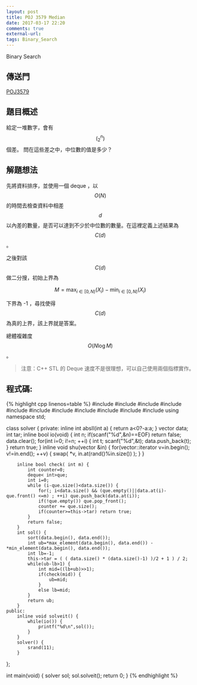 ```yaml
---
layout: post
title: POJ 3579 Median
date: 2017-03-17 22:20
comments: true
external-url:
tags: Binary_Search
---
```


Binary Search

## 傳送門
[POJ3579](http://poj.org/problem?id=3579)

## 題目概述
給定一堆數字，會有 $$\big(^n_{2}\big)$$ 個差。
問在這些差之中，中位數的值是多少？

## 解題想法
先將資料排序，並使用一個 deque ，以 $$O(N)$$ 的時間去檢查資料中相差 $$d$$ 以內差的數量，是否可以達到不少於中位數的數量。在這裡定義上述結果為 $$C(d)$$ 。

之後對該 $$C(d)$$ 做二分搜，初始上界為

$$M = \max_{i \in [0,N)}(X_{i})-\min_{i \in [0,N)}(X_{i})$$ 

下界為 -1 ，尋找使得 $$C(d)$$ 為真的上界，該上界就是答案。

總體複雜度 $$O(N \log M)$$。

> 注意：C++ STL 的 Deque 速度不是很理想，可以自己使用兩個指標實作。

## 程式碼:

{% highlight cpp linenos=table %}
#include <iostream>
#include <string>
#include <cstdio>
#include <cstdlib>
#include <cstring>
#include <vector>
#include <queue>
#include <algorithm>
#include <functional>
#include <ctime>
#include <stdexcept>
using namespace std;

class solver {
    private:
        inline int absll(int a) { return a<0?-a:a; }
        vector<int> data;
        int tar;
        inline bool io(void) {
            int n;
            if(scanf("%d",&n)==EOF) return false;
            data.clear();
            for(int i=0; i!=n; ++i) {
                int t;
                scanf("%d",&t);
                data.push_back(t);
            }
            return true;
        }
        inline void shu(vector<int> &in) {
            for(vector<int>::iterator v=in.begin(); v!=in.end(); ++v) {
                swap( *v, in.at(rand()%in.size()) );
            }
        }

        inline bool check( int m) {
            int counter=0;
            deque< int>que;
            int i=0;
            while (i-que.size()<data.size()) {
                for(; i<data.size() && (que.empty()||data.at(i)-que.front() <=m) ; ++i) que.push_back(data.at(i));
                if(!que.empty()) que.pop_front();
                counter += que.size();
                if(counter>=this->tar) return true;
            }
            return false;
        }
        int sol() {
            sort(data.begin(), data.end());
            int ub=*max_element(data.begin(), data.end()) - *min_element(data.begin(), data.end());
            int lb=-1;
            this->tar = ( ( data.size() * (data.size()-1) )/2 + 1 ) / 2;
            while(ub-lb>1) {
                int mid=((lb+ub)>>1);
                if(check(mid)) {
                    ub=mid;
                }
                else lb=mid;
            }
            return ub;
        }
    public:
        inline void solveit() {
            while(io()) {
                printf("%d\n",sol());
            }
        }
        solver() {
            srand(11);
        }
};

int main(void) {
    solver sol;
    sol.solveit();
    return 0;
}
{% endhighlight %}

